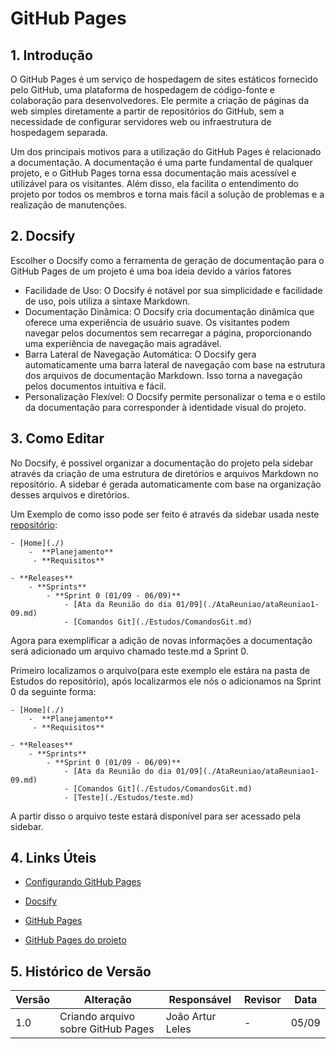 # GitHub Pages

## 1. Introdução

O GitHub Pages é um serviço de hospedagem de sites estáticos fornecido pelo GitHub, uma plataforma de hospedagem de código-fonte e colaboração para desenvolvedores. Ele permite a criação de páginas da web simples diretamente a partir de repositórios do GitHub, sem a necessidade de configurar servidores web ou infraestrutura de hospedagem separada.

Um dos principais motivos para a utilização do GitHub Pages é relacionado a documentação. A documentação é uma parte fundamental de qualquer projeto, e o GitHub Pages torna essa documentação mais acessível e utilizável para os visitantes. Além disso, ela facilita o entendimento do projeto por todos os membros e torna mais fácil a solução de problemas e a realização de manutenções.
 
## 2. Docsify

Escolher o Docsify como a ferramenta de geração de documentação para o GitHub Pages de um projeto é uma boa ideia devido a vários fatores

- Facilidade de Uso: O Docsify é notável por sua simplicidade e facilidade de uso, pois utiliza a sintaxe Markdown.
- Documentação Dinâmica: O Docsify cria documentação dinâmica que oferece uma experiência de usuário suave. Os visitantes podem navegar pelos documentos sem recarregar a página, proporcionando uma experiência de navegação mais agradável.
- Barra Lateral de Navegação Automática: O Docsify gera automaticamente uma barra lateral de navegação com base na estrutura dos arquivos de documentação Markdown. Isso torna a navegação pelos documentos intuitiva e fácil.
- Personalização Flexível: O Docsify permite personalizar o tema e o estilo da documentação para corresponder à identidade visual do projeto.

## 3. Como Editar

No Docsify, é possivel organizar a documentação do projeto pela sidebar através da criação de uma estrutura de diretórios e arquivos Markdown no repositório. A sidebar é gerada automaticamente com base na organização desses arquivos e diretórios.

Um Exemplo de como isso pode ser feito é através da sidebar usada neste [repositório](https://unb-mds.github.io/2023-2-Squad09/):

    - [Home](./)
        -  **Planejamento**
         - **Requisitos**

    - **Releases**
        - **Sprints**
            - **Sprint 0 (01/09 - 06/09)**
                - [Ata da Reunião do dia 01/09](./AtaReuniao/ataReuniao1-09.md)
                - [Comandos Git](./Estudos/ComandosGit.md)

Agora para exemplificar a adição de novas informações a documentação será adicionado um arquivo chamado teste.md a Sprint 0.

Primeiro localizamos o arquivo(para este exemplo ele estára na pasta de Estudos do repositório), após localizarmos ele nós o adicionamos na Sprint 0 da seguinte forma:

    - [Home](./)
        -  **Planejamento**
         - **Requisitos**

    - **Releases**
        - **Sprints**
            - **Sprint 0 (01/09 - 06/09)**
                - [Ata da Reunião do dia 01/09](./AtaReuniao/ataReuniao1-09.md)
                - [Comandos Git](./Estudos/ComandosGit.md)
                - [Teste](./Estudos/teste.md)

A partir disso o arquivo teste estará disponível para ser acessado pela sidebar.

## 4. Links Úteis

- [Configurando GitHub Pages](https://www.youtube.com/watch?v=_jI3782DGDc)

- [Docsify](https://docsify.js.org/#/)

- [GitHub Pages](https://pages.github.com/)

- [GitHub Pages do projeto](https://unb-mds.github.io/2023-2-Squad09/)

## 5. Histórico de Versão

| Versão | Alteração | Responsável | Revisor | Data |
| - | - | - | - | - |
| 1.0 | Criando arquivo sobre GitHub Pages | João Artur Leles | - | 05/09 |